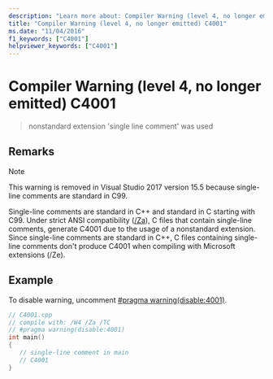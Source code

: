 ```yaml
---
description: "Learn more about: Compiler Warning (level 4, no longer emitted) C4001"
title: "Compiler Warning (level 4, no longer emitted) C4001"
ms.date: "11/04/2016"
f1_keywords: ["C4001"]
helpviewer_keywords: ["C4001"]
---
```

# Compiler Warning (level 4, no longer emitted) C4001

> nonstandard extension 'single line comment' was used

## Remarks

> [!NOTE]
> This warning is removed in Visual Studio 2017 version 15.5 because single-line comments are standard in C99.

Single-line comments are standard in C++ and standard in C starting with C99.
Under strict ANSI compatibility ([/Za](../../build/reference/za-ze-disable-language-extensions.md)), C files that contain single-line comments, generate C4001 due to the usage of a nonstandard extension. Since single-line comments are standard in C++, C files containing single-line comments don't produce C4001 when compiling with Microsoft extensions (/Ze).

## Example

To disable warning, uncomment [#pragma warning(disable:4001)](../../preprocessor/warning.md).

```cpp
// C4001.cpp
// compile with: /W4 /Za /TC
// #pragma warning(disable:4001)
int main()
{
   // single-line comment in main
   // C4001
}
```
